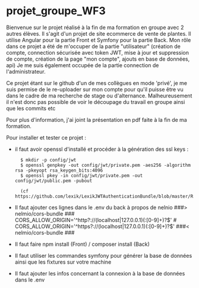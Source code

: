 # projet_groupe_WF3

Bienvenue sur le projet réalisé à la fin de ma formation en groupe avec 2 autres élèves.
Il s'agit d'un projet de site ecommerce de vente de plantes.
Il utilise Angular pour la partie Front et Symfony pour la partie Back.
Mon rôle dans ce projet a été de m'occuper de la partie "utilisateur" (création de compte, connection sécurisée avec token JWT, mise à jour et suppression de compte, création de la page "mon compte", ajouts en base de données, api)
Je me suis également occupée de la partie connection de l'administrateur.

Ce projet étant sur le github d'un de mes collègues en mode 'privé', je me suis permise de le re-uploader sur mon compte pour qu'il puisse être vu dans le cadre de ma recherche de stage ou d'alternance. Malheureusement il n'est donc pas possible de voir le découpage du travail en groupe ainsi que les commits etc

Pour plus d'information, j'ai joint la présentation en pdf faite à la fin de ma formation.

Pour installer et tester ce projet :

- il faut avoir openssl d'installé et procéder à la génération des ssl keys :

        $ mkdir -p config/jwt
        $ openssl genpkey -out config/jwt/private.pem -aes256 -algorithm rsa -pkeyopt rsa_keygen_bits:4096
        $ openssl pkey -in config/jwt/private.pem -out config/jwt/public.pem -pubout

        (cf https://github.com/lexik/LexikJWTAuthenticationBundle/blob/master/Resources/doc/index.md#prerequisites)

- Il faut ajouter ces lignes dans le .env du back à propos de nelnio
  ###> nelmio/cors-bundle ###
  CORS_ALLOW_ORIGIN='^http?://(localhost|127\.0\.0\.1)(:[0-9]+)?$'
        # CORS_ALLOW_ORIGIN='^https?://(localhost|127.0.0.1)(:[0-9]+)?$'
  ###< nelmio/cors-bundle ###

- Il faut faire npm install (Front) / composer install (Back)

- Il faut utiliser les commandes symfony pour générer la base de données ainsi que les fixtures sur votre machine

- Il faut ajouter les infos concernant la connexion à la base de données dans le .env
